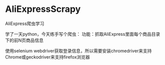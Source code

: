 # AliExpressScrapy
AliExpress爬虫学习

学了一天python，今天练手写个爬虫：
功能：抓取AliExpress里面每个商品目录下的前N页商品信息

使用selenium webdriver获取登录信息，所以需要安装chromedriver来支持Chrome或geckodriver来支持firefox浏览器
